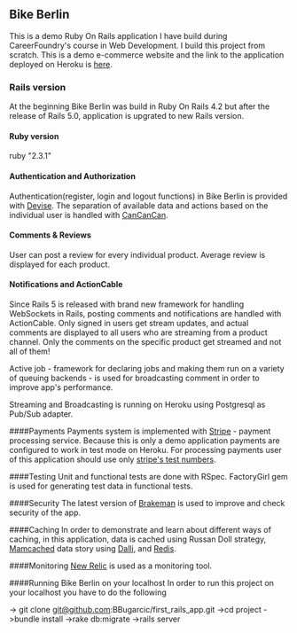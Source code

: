 ## Bike Berlin

This is a demo Ruby On Rails application I have build during CareerFoundry's course in Web Development. I build this project from scratch.
This is a demo e-commerce website and the link to the application deployed on Heroku is [here](https://warm-journey-96233.herokuapp.com).

### Rails version
At the beginning Bike Berlin was build in Ruby On Rails 4.2 but after the release of Rails 5.0, application is upgrated to new Rails version.

#### Ruby version
ruby "2.3.1"

#### Authentication and Authorization
Authentication(register, login and logout functions) in Bike Berlin is provided with [Devise](https://github.com/plataformatec/devise). The separation of available data and actions based on the individual user is handled with [CanCanCan](https://github.com/CanCanCommunity/cancancan).

#### Comments & Reviews
User can post a review for every individual product. Average review is displayed for each product.

#### Notifications and ActionCable
Since Rails 5 is released with brand new framework for handling WebSockets in Rails, posting comments and notifications are handled with ActionCable. Only signed in users get stream updates, and actual comments are displayed to all users who are streaming from a product channel. Only the comments on the specific product get streamed and not all of them!

Active job - framework for declaring jobs and making them run on a variety of queuing backends - is used for broadcasting comment in order to improve app's performance.

Streaming and Broadcasting is running on Heroku using Postgresql as Pub/Sub adapter.

####Payments
Payments system is implemented with [Stripe](https://stripe.com/ca) - payment processing service. Because this is only a demo application payments are configured to work in test mode on Heroku. For processing payments user of this application should use only [stripe's test numbers](https://stripe.com/docs/testing).

####Testing
Unit and functional tests are done with RSpec. FactoryGirl gem is used for generating test data in functional tests.

####Security
The latest version of [Brakeman](http://brakemanscanner.org/) is used to improve and check security of the app.

####Caching
In order to demonstrate and learn about different ways of caching, in this application, data is cached using Russan Doll strategy, [Mamcached](http://memcached.org/) data story using [Dalli](https://github.com/petergoldstein/dalli), and [Redis](http://redis.io/).

####Monitoring
[New Relic](https://newrelic.com/) is used as a monitoring tool.

####Running Bike Berlin on your localhost
In order to run this project on your localhost you have to do the following

-> git clone git@github.com:BBugarcic/first_rails_app.git
->cd project
->bundle install
->rake db:migrate
->rails server
